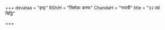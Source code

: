 +++
devataa = "इन्द्रः"
RShiH = "त्रिशोकः काण्वः"
ChandaH = "गायत्री"
title = "३२ दभ्रं चिद्धि"

+++
